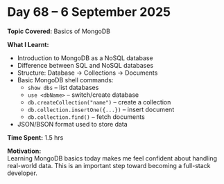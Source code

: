 # Day 68 – 6 September 2025

**Topic Covered:** Basics of MongoDB  

**What I Learnt:**  
- Introduction to MongoDB as a NoSQL database  
- Difference between SQL and NoSQL databases  
- Structure: Database → Collections → Documents  
- Basic MongoDB shell commands:  
  - `show dbs` – list databases  
  - `use <dbName>` – switch/create database  
  - `db.createCollection("name")` – create a collection  
  - `db.collection.insertOne({...})` – insert document  
  - `db.collection.find()` – fetch documents  
- JSON/BSON format used to store data  

**Time Spent:** 
1.5 hrs 

**Motivation:**  
Learning MongoDB basics today makes me feel confident about handling real-world data. This is an important step toward becoming a full-stack developer.
